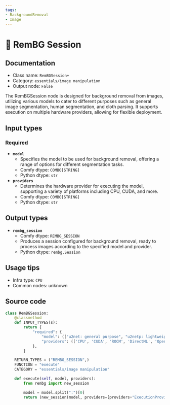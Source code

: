 ```yaml
---
tags:
- BackgroundRemoval
- Image
---
```


# 🔧 RemBG Session
## Documentation
- Class name: `RemBGSession+`
- Category: `essentials/image manipulation`
- Output node: `False`

The RemBGSession node is designed for background removal from images, utilizing various models to cater to different purposes such as general image segmentation, human segmentation, and cloth parsing. It supports execution on multiple hardware providers, allowing for flexible deployment.
## Input types
### Required
- **`model`**
    - Specifies the model to be used for background removal, offering a range of options for different segmentation tasks.
    - Comfy dtype: `COMBO[STRING]`
    - Python dtype: `str`
- **`providers`**
    - Determines the hardware provider for executing the model, supporting a variety of platforms including CPU, CUDA, and more.
    - Comfy dtype: `COMBO[STRING]`
    - Python dtype: `str`
## Output types
- **`rembg_session`**
    - Comfy dtype: `REMBG_SESSION`
    - Produces a session configured for background removal, ready to process images according to the specified model and provider.
    - Python dtype: `rembg.Session`
## Usage tips
- Infra type: `CPU`
- Common nodes: unknown


## Source code
```python
class RemBGSession:
    @classmethod
    def INPUT_TYPES(s):
        return {
            "required": {
                "model": (["u2net: general purpose", "u2netp: lightweight general purpose", "u2net_human_seg: human segmentation", "u2net_cloth_seg: cloths Parsing", "silueta: very small u2net", "isnet-general-use: general purpose", "isnet-anime: anime illustrations", "sam: general purpose"],),
                "providers": (['CPU', 'CUDA', 'ROCM', 'DirectML', 'OpenVINO', 'CoreML', 'Tensorrt', 'Azure'],),
            },
        }

    RETURN_TYPES = ("REMBG_SESSION",)
    FUNCTION = "execute"
    CATEGORY = "essentials/image manipulation"

    def execute(self, model, providers):
        from rembg import new_session

        model = model.split(":")[0]
        return (new_session(model, providers=[providers+"ExecutionProvider"]),)

```
